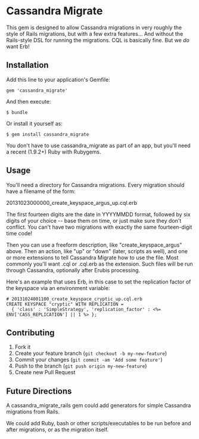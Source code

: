 # Cassandra Migrate

This gem is designed to allow Cassandra migrations in very roughly the
style of Rails migrations, but with a few extra features...  And
without the Rails-style DSL for running the migrations.  CQL is
basically fine.  But we *do* want Erb!

## Installation

Add this line to your application's Gemfile:

    gem 'cassandra_migrate'

And then execute:

    $ bundle

Or install it yourself as:

    $ gem install cassandra_migrate

You don't have to use cassandra_migrate as part of an app, but you'll
need a recent (1.9.2+) Ruby with Rubygems.

## Usage

You'll need a directory for Cassandra migrations.  Every migration
should have a filename of the form:

20131023000000_create_keyspace_argus_up.cql.erb

The first fourteen digits are the date in YYYYMMDD format, followed
by six digits of your choice -- base them on time, or just make sure
they don't conflict.  You can't have two migrations with exactly the
same fourteen-digit time code!

Then you can use a freeform description, like "create_keyspace_argus"
above.  Then an action, like "up" or "down" (later, scripts as well),
and one or more extensions to tell Cassandra Migrate how to use the
file.  Most commonly you'll want .cql or .cql.erb as the extension.
Such files will be run through Cassandra, optionally after Erubis
processing.

Here's an example that uses Erb, in this case to set the replication
factor of the keyspace via an environment variable:

~~~
# 20131024001100_create_keyspace_cryptic_up.cql.erb
CREATE KEYSPACE "cryptic" WITH REPLICATION =
  { 'class' : 'SimpleStrategy', 'replication_factor' : <%= ENV['CASS_REPLICATION'] || 1 %> };
~~~

## Contributing

1. Fork it
2. Create your feature branch (`git checkout -b my-new-feature`)
3. Commit your changes (`git commit -am 'Add some feature'`)
4. Push to the branch (`git push origin my-new-feature`)
5. Create new Pull Request

## Future Directions

A cassandra_migrate_rails gem could add generators for simple
Cassandra migrations from Rails.

We could add Ruby, bash or other scripts/executables to be run before
and after migrations, or as the migration itself.
